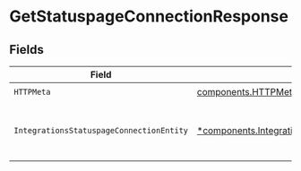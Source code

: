 # GetStatuspageConnectionResponse


## Fields

| Field                                                                                                                   | Type                                                                                                                    | Required                                                                                                                | Description                                                                                                             |
| ----------------------------------------------------------------------------------------------------------------------- | ----------------------------------------------------------------------------------------------------------------------- | ----------------------------------------------------------------------------------------------------------------------- | ----------------------------------------------------------------------------------------------------------------------- |
| `HTTPMeta`                                                                                                              | [components.HTTPMetadata](../../models/components/httpmetadata.md)                                                      | :heavy_check_mark:                                                                                                      | N/A                                                                                                                     |
| `IntegrationsStatuspageConnectionEntity`                                                                                | [*components.IntegrationsStatuspageConnectionEntity](../../models/components/integrationsstatuspageconnectionentity.md) | :heavy_minus_sign:                                                                                                      | Retrieve the information about the Statuspage connection.                                                               |